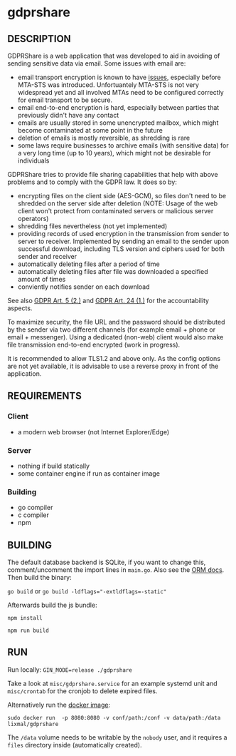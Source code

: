 # gdprshare

## DESCRIPTION
GDPRShare is a web application that was developed to aid in avoiding of sending sensitive data via email. Some issues with email are:

* email transport encryption is known to have [issues](https://www.digicert.com/blog/striptls-attacks-and-email-security/), especially before MTA-STS was introduced. Unfortuantely MTA-STS is not very widespread yet and all involved MTAs need to be configured correctly for email transport to be secure.
* email end-to-end encryption is hard, especially between parties that previously didn't have any contact
* emails are usually stored in some unencrypted mailbox, which might become contaminated at some point in the future
* deletion of emails is mostly reversible, as shredding is rare
* some laws require businesses to archive emails (with sensitive data) for a very long time (up to 10 years), which might not be desirable for individuals

GDPRShare tries to provide file sharing capabilities that help with above problems and to comply with the GDPR law.
It does so by:

* encrypting files on the client side (AES-GCM), so files don't need to be shredded on the server side after deletion (NOTE: Usage of the web client won't protect from contaminated servers or malicious server operators)
* shredding files nevertheless (not yet implemented)
* providing records of used encryption in the transmission from sender to server to receiver. Implemented by sending an email to the sender upon successful download, including TLS version and ciphers used for both sender and receiver
* automatically deleting files after a period of time
* automatically deleting files after file was downloaded a specified amount of times
* conviently notifies sender on each download

See also [GDPR Art. 5 (2.)](https://gdpr-info.eu/art-5-gdpr/) and [GDPR Art. 24 (1.)](https://gdpr-info.eu/art-24-gdpr/) for the accountability aspects.

To maximize security, the file URL and the password should be distributed by the sender via two different channels (for example email + phone or email + messenger).
Using a dedicated (non-web) client would also make file transmission end-to-end encrypted (work in progress).

It is recommended to allow TLS1.2 and above only. As the config options are not yet available, it is advisable to use a reverse proxy in front of the application.

## REQUIREMENTS

### Client
* a modern web browser (not Internet Explorer/Edge)

### Server
* nothing if build statically
* some container engine if run as container image

### Building
* go compiler
* c compiler
* npm


## BUILDING
The default database backend is SQLite, if you want to change this, comment/uncomment the import lines in `main.go`. Also see the [ORM docs](https://godoc.org/github.com/jinzhu/gorm#Open).
Then build the binary:

`go build` or `go build -ldflags="-extldflags=-static"`


Afterwards build the js bundle:

`npm install`

`npm run build`

## RUN
Run locally:
`GIN_MODE=release ./gdprshare`

Take a look at `misc/gdprshare.service` for an example systemd unit and `misc/crontab` for the cronjob to delete expired files.

Alternatively run the [docker image](https://hub.docker.com/r/lixmal/gdprshare):

`sudo docker run  -p 8080:8080 -v conf/path:/conf -v data/path:/data lixmal/gdprshare`

The `/data` volume needs to be writable by the `nobody` user, and it requires a `files` directory inside (automatically created).
